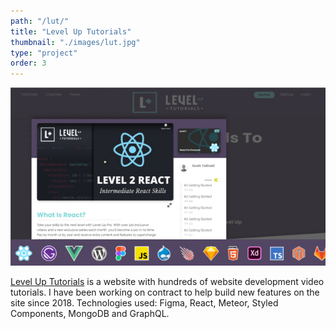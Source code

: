 ```yaml
---
path: "/lut/"
title: "Level Up Tutorials"
thumbnail: "./images/lut.jpg"
type: "project"
order: 3
---
```


![Level Up Tutorails](./images/lut.jpg)

[Level Up Tutorials](https://www.leveluptutorials.com) is a website with hundreds of website development video tutorials. I have been working on contract to help build new features on the site since 2018. Technologies used: Figma, React, Meteor, Styled Components, MongoDB and GraphQL.

